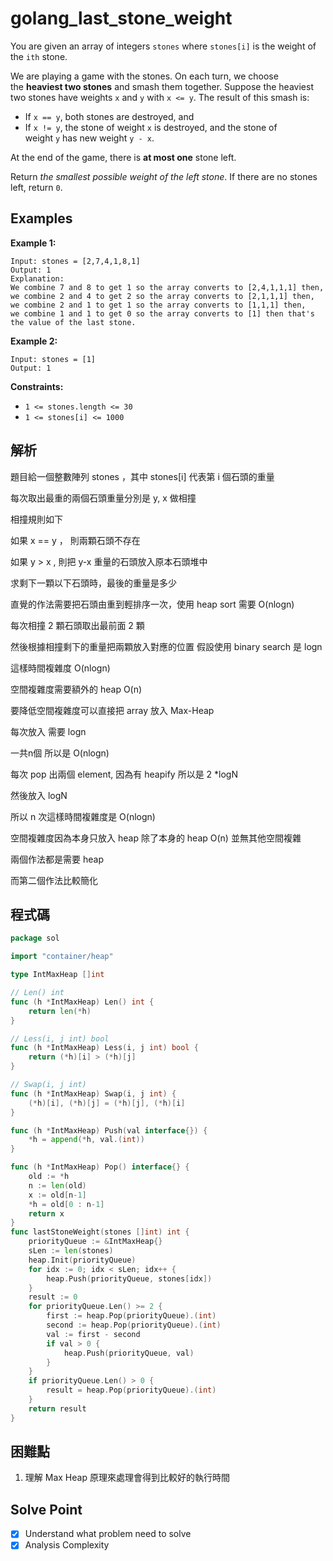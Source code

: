 # golang_last_stone_weight

You are given an array of integers `stones` where `stones[i]` is the weight of the `ith` stone.

We are playing a game with the stones. On each turn, we choose the **heaviest two stones** and smash them together. Suppose the heaviest two stones have weights `x` and `y` with `x <= y`. The result of this smash is:

- If `x == y`, both stones are destroyed, and
- If `x != y`, the stone of weight `x` is destroyed, and the stone of weight `y` has new weight `y - x`.

At the end of the game, there is **at most one** stone left.

Return *the smallest possible weight of the left stone*. If there are no stones left, return `0`.

## Examples

**Example 1:**

```
Input: stones = [2,7,4,1,8,1]
Output: 1
Explanation:
We combine 7 and 8 to get 1 so the array converts to [2,4,1,1,1] then,
we combine 2 and 4 to get 2 so the array converts to [2,1,1,1] then,
we combine 2 and 1 to get 1 so the array converts to [1,1,1] then,
we combine 1 and 1 to get 0 so the array converts to [1] then that's the value of the last stone.

```

**Example 2:**

```
Input: stones = [1]
Output: 1

```

**Constraints:**

- `1 <= stones.length <= 30`
- `1 <= stones[i] <= 1000`

## 解析

題目給一個整數陣列 stones ，其中 stones[i] 代表第 i 個石頭的重量

每次取出最重的兩個石頭重量分別是 y, x 做相撞

相撞規則如下

如果 x == y ， 則兩顆石頭不存在

如果 y > x , 則把 y-x 重量的石頭放入原本石頭堆中

求剩下一顆以下石頭時，最後的重量是多少

直覺的作法需要把石頭由重到輕排序一次，使用 heap sort 需要 O(nlogn)

每次相撞 2 顆石頭取出最前面 2 顆

然後根據相撞剩下的重量把兩顆放入對應的位置 假設使用 binary search 是 logn

這樣時間複雜度 O(nlogn)

空間複雜度需要額外的 heap O(n)

要降低空間複雜度可以直接把 array 放入 Max-Heap

每次放入 需要 logn

一共n個 所以是 O(nlogn)

每次 pop 出兩個 element, 因為有 heapify 所以是 2 *logN 

然後放入 logN

所以 n 次這樣時間複雜度是 O(nlogn)

空間複雜度因為本身只放入 heap 除了本身的 heap O(n) 並無其他空間複雜

兩個作法都是需要 heap

而第二個作法比較簡化

## 程式碼
```go
package sol

import "container/heap"

type IntMaxHeap []int

// Len() int
func (h *IntMaxHeap) Len() int {
	return len(*h)
}

// Less(i, j int) bool
func (h *IntMaxHeap) Less(i, j int) bool {
	return (*h)[i] > (*h)[j]
}

// Swap(i, j int)
func (h *IntMaxHeap) Swap(i, j int) {
	(*h)[i], (*h)[j] = (*h)[j], (*h)[i]
}

func (h *IntMaxHeap) Push(val interface{}) {
	*h = append(*h, val.(int))
}

func (h *IntMaxHeap) Pop() interface{} {
	old := *h
	n := len(old)
	x := old[n-1]
	*h = old[0 : n-1]
	return x
}
func lastStoneWeight(stones []int) int {
	priorityQueue := &IntMaxHeap{}
	sLen := len(stones)
	heap.Init(priorityQueue)
	for idx := 0; idx < sLen; idx++ {
		heap.Push(priorityQueue, stones[idx])
	}
	result := 0
	for priorityQueue.Len() >= 2 {
		first := heap.Pop(priorityQueue).(int)
		second := heap.Pop(priorityQueue).(int)
		val := first - second
		if val > 0 {
			heap.Push(priorityQueue, val)
		}
	}
	if priorityQueue.Len() > 0 {
		result = heap.Pop(priorityQueue).(int)
	}
	return result
}

```
## 困難點

1. 理解 Max Heap 原理來處理會得到比較好的執行時間

## Solve Point

- [x]  Understand what problem need to solve
- [x]  Analysis Complexity